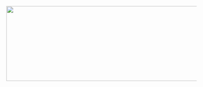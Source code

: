 <p align="center">
  <a href="https://github.com/AGK-1" target="_blank" rel="noreferrer"><img src="https://i.imgur.com/YGuHw2C.jpeg" width="1200" height="200" alt="my banner"></a>
</p>


